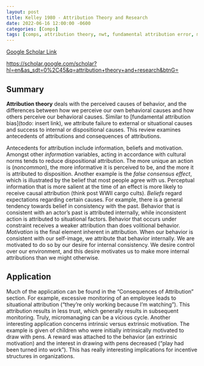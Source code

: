 ```yaml
---
layout: post
title: Kelley 1980 - Attribution Theory and Research
date: 2022-06-16 12:00:00 -0600
categories: [Comps]
tags: [comps, attribution theory, nwt, fundamental attribution error, motivation, incentives, micromanaging]
---
```

[Google Scholar Link](https://scholar.google.com/scholar?hl=en&as_sdt=0%2C45&q=attribution+theory+and+research&btnG=)

https://scholar.google.com/scholar?hl=en&as_sdt=0%2C45&q=attribution+theory+and+research&btnG=

## Summary
**Attribution theory** deals with the perceived causes of behavior, and the differences between how we perceive our own behavioral causes and how others perceive our behavioral causes.  Similar to [fundamental attribution bias](todo: insert link), we attribute failure to external or situational causes and success to internal or dispositional causes.  This review examines antecedents of attributions and consequences of attributions.

Antecedents for attribution include information, beliefs and motivation.  Amongst other _information_ variables, acting in accordance with cultural norms tends to reduce dispositional attribution.  The more unique an action is (_noncommon_), the more informative it is perceived to be, and the more it is attributed to disposition.  Another example is the _false consensus effect_, which is illustrated by the belief that most people agree with us.  Perceptual information that is more salient at the time of an effect is more likely to receive causal attribution (think post WWII cargo cults).  _Beliefs_ regard expectations regarding certain causes.  For example, there is a general tendency towards belief in consistency with the past.  Behavior that is consistent with an actor’s past is attributed internally, while inconsistent action is attributed to situational factors.  Behavior that occurs under constraint receives a weaker attribution than does volitional behavior.  _Motivation_ is the final element inherent in attribution.  When our behavior is consistent with our self-image, we attribute that behavior internally.  We are motivated to do so by our desire for internal consistency.  We desire control over our environment, and this desire motivates us to make more internal attributions than we might otherwise.

## Application
Much of the application can be found in the “Consequences of Attribution” section.  For example, excessive monitoring of an employee leads to situational attribution (“they’re only working because I’m watching”).  This attribution results in less trust, which generally results in subsequent monitoring.  Truly, micromanaging can be a vicious cycle.  Another interesting application concerns intrinsic versus extrinsic motivation.  The example is given of children who were initially intrinsically motivated to draw with pens.  A reward was attached to the behavior (an extrinsic motivation) and the interest in drawing with pens decreased (“play had been turned into work”).  This has really interesting implications for incentive structures in organizations.
